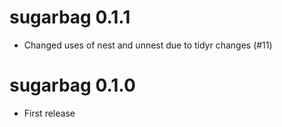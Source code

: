 # sugarbag 0.1.1

* Changed uses of nest and unnest due to tidyr changes (#11)

# sugarbag 0.1.0

* First release